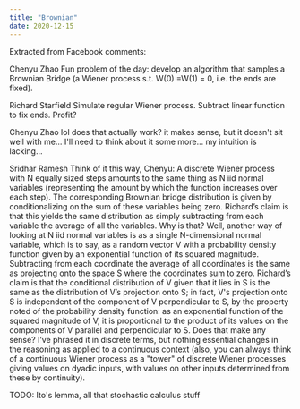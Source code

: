 ```yaml
---
title: "Brownian"
date: 2020-12-15
---
```

Extracted from Facebook comments:

Chenyu Zhao
Fun problem of the day: develop an algorithm that samples a Brownian Bridge (a Wiener process s.t. W(0) =W(1) = 0, i.e. the ends are fixed).

Richard Starfield
Simulate regular Wiener process. Subtract linear function to fix ends. Profit?

Chenyu Zhao
lol does that actually work? it makes sense, but it doesn't sit well with me... I'll need to think about it some more... my intuition is lacking...

Sridhar Ramesh
Think of it this way, Chenyu: A discrete Wiener process with N equally sized steps amounts to the same thing as N iid normal variables (representing the amount by which the function increases over each step). The corresponding Brownian bridge distribution is given by conditionalizing on the sum of these variables being zero. Richard’s claim is that this yields the same distribution as simply subtracting from each variable the average of all the variables.
Why is that? Well, another way of looking at N iid normal variables is as a single N-dimensional normal variable, which is to say, as a random vector V with a probability density function given by an exponential function of its squared magnitude. Subtracting from each coordinate the average of all coordinates is the same as projecting onto the space S where the coordinates sum to zero. Richard’s claim is that the conditional distribution of V given that it lies in S is the same as the distribution of V’s projection onto S; in fact, V's projection onto S is independent of the component of V perpendicular to S, by the property noted of the probability density function: as an exponential function of the squared magnitude of V, it is proportional to the product of its values on the components of V parallel and perpendicular to S.
Does that make any sense? I’ve phrased it in discrete terms, but nothing essential changes in the reasoning as applied to a continuous context (also, you can always think of a continuous Wiener process as a "tower" of discrete Wiener processes giving values on dyadic inputs, with values on other inputs determined from these by continuity).

TODO: Ito's lemma, all that stochastic calculus stuff